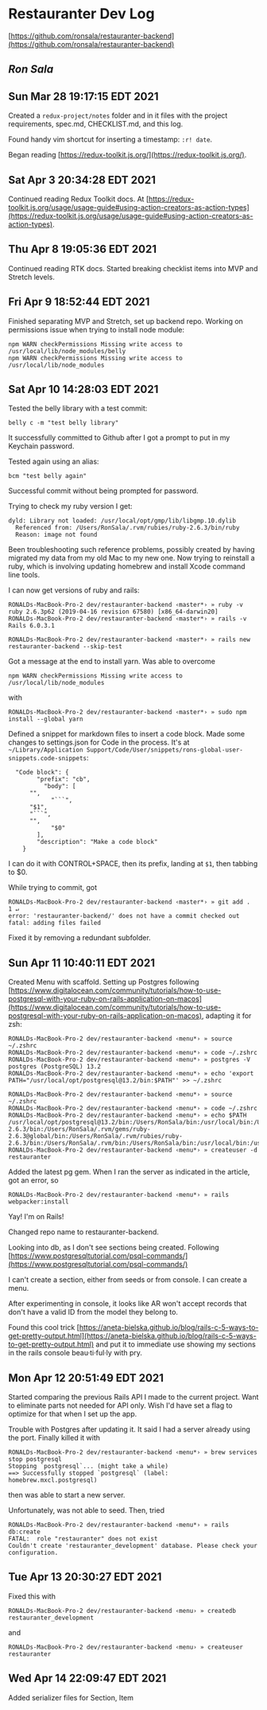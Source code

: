 # Restauranter Dev Log

[https://github.com/ronsala/restauranter-backend](https://github.com/ronsala/restauranter-backend)

## *Ron Sala*

## Sun Mar 28 19:17:15 EDT 2021

Created a `redux-project/notes` folder and in it files with the project requirements, spec.md, CHECKLIST.md, and this log.

Found handy vim shortcut for inserting a timestamp: `:r! date`.

Began reading [https://redux-toolkit.js.org/](https://redux-toolkit.js.org/).

## Sat Apr  3 20:34:28 EDT 2021

Continued reading Redux Toolkit docs. At [https://redux-toolkit.js.org/usage/usage-guide#using-action-creators-as-action-types](https://redux-toolkit.js.org/usage/usage-guide#using-action-creators-as-action-types).

## Thu Apr  8 19:05:36 EDT 2021

Continued reading RTK docs. Started breaking checklist items into MVP and Stretch levels.

## Fri Apr  9 18:52:44 EDT 2021

Finished separating MVP and Stretch, set up backend repo. Working on permissions issue when trying to install node module:

```RONALDs-MacBook-Pro-2 dev/restauranter-backend ‹master*› » npm install --global belly
npm WARN checkPermissions Missing write access to /usr/local/lib/node_modules/belly
npm WARN checkPermissions Missing write access to /usr/local/lib/node_modules
```

## Sat Apr 10 14:28:03 EDT 2021

Tested the belly library with a test commit:

`belly c -m "test belly library"`

It successfully committed to Github after I got a prompt to put in my Keychain password.

Tested again using an alias:

`bcm "test belly again"`

Successful commit without being prompted for password.

Trying to check my ruby version I get:

```RONALDs-MacBook-Pro-2 dev/restauranter-backend ‹master*› » ruby -v                                                                                            134 ↵
dyld: Library not loaded: /usr/local/opt/gmp/lib/libgmp.10.dylib
  Referenced from: /Users/RonSala/.rvm/rubies/ruby-2.6.3/bin/ruby
  Reason: image not found
```

Been troubleshooting such reference problems, possibly created by having migrated my data from my old Mac to my new one. Now trying to reinstall a ruby, which is involving updating homebrew and install Xcode command line tools.

I can now get versions of ruby and rails:

```
RONALDs-MacBook-Pro-2 dev/restauranter-backend ‹master*› » ruby -v 
ruby 2.6.3p62 (2019-04-16 revision 67580) [x86_64-darwin20]
RONALDs-MacBook-Pro-2 dev/restauranter-backend ‹master*› » rails -v
Rails 6.0.3.1
```

```
RONALDs-MacBook-Pro-2 dev/restauranter-backend ‹master*› » rails new restauranter-backend --skip-test
```

Got a message at the end to install yarn. Was able to overcome

```
npm WARN checkPermissions Missing write access to /usr/local/lib/node_modules
```

with

```
RONALDs-MacBook-Pro-2 dev/restauranter-backend ‹master*› » sudo npm install --global yarn
```

Defined a snippet for markdown files to insert a code block. Made some changes to settings.json for Code in the process. It's at `~/Library/Application Support/Code/User/snippets/rons-global-user-snippets.code-snippets`:


```
  "Code block": {
  		"prefix": "cb",
		  "body": [
      "",
			"```",
      "$1",
      "```",
      "",
			"$0"
		],
		"description": "Make a code block"
	}
```

I can do it with CONTROL+SPACE, then its prefix, landing at `$1`, then tabbing to $0.

While trying to commit, got

```
RONALDs-MacBook-Pro-2 dev/restauranter-backend ‹master*› » git add .                                                                                                                       1 ↵
error: 'restauranter-backend/' does not have a commit checked out
fatal: adding files failed
```

Fixed it by removing a redundant subfolder.

## Sun Apr 11 10:40:11 EDT 2021

Created Menu with scaffold. Setting up Postgres following [https://www.digitalocean.com/community/tutorials/how-to-use-postgresql-with-your-ruby-on-rails-application-on-macos](https://www.digitalocean.com/community/tutorials/how-to-use-postgresql-with-your-ruby-on-rails-application-on-macos), adapting it for zsh:

```
RONALDs-MacBook-Pro-2 dev/restauranter-backend ‹menu*› » source ~/.zshrc
RONALDs-MacBook-Pro-2 dev/restauranter-backend ‹menu*› » code ~/.zshrc
RONALDs-MacBook-Pro-2 dev/restauranter-backend ‹menu*› » postgres -V
postgres (PostgreSQL) 13.2
RONALDs-MacBook-Pro-2 dev/restauranter-backend ‹menu*› » echo 'export PATH="/usr/local/opt/postgresql@13.2/bin:$PATH"' >> ~/.zshrc       

RONALDs-MacBook-Pro-2 dev/restauranter-backend ‹menu*› » source ~/.zshrc                                                          
RONALDs-MacBook-Pro-2 dev/restauranter-backend ‹menu*› » code ~/.zshrc                                                            
RONALDs-MacBook-Pro-2 dev/restauranter-backend ‹menu*› » echo $PATH
/usr/local/opt/postgresql@13.2/bin:/Users/RonSala/bin:/usr/local/bin:/Users/RonSala/bin:/usr/local/bin:/Users/RonSala/.rvm/gems/ruby-2.6.3/bin:/Users/RonSala/.rvm/gems/ruby-2.6.3@global/bin:/Users/RonSala/.rvm/rubies/ruby-2.6.3/bin:/Users/RonSala/.rvm/bin:/Users/RonSala/bin:/usr/local/bin:/usr/local/bin:/usr/bin:/bin:/usr/sbin:/sbin:/Library/Apple/usr/bin:/Users/RonSala/.fig/bin:/Users/RonSala/.rvm/bin:/Users/RonSala/.rvm/bin
RONALDs-MacBook-Pro-2 dev/restauranter-backend ‹menu*› » createuser -d restauranter
```

Added the latest pg gem. When I ran the server as indicated in the article, got an error, so

```
RONALDs-MacBook-Pro-2 dev/restauranter-backend ‹menu*› » rails webpacker:install
```

Yay! I'm on Rails!

Changed repo name to restauranter-backend.

Looking into db, as I don't see sections being created. Following [https://www.postgresqltutorial.com/psql-commands/](https://www.postgresqltutorial.com/psql-commands/)

I can't create a section, either from seeds or from console. I can create a menu. 

After experimenting in console, it looks like AR won't accept records that don't have a valid ID from the model they belong to.

Found this cool trick [https://aneta-bielska.github.io/blog/rails-c-5-ways-to-get-pretty-output.html](https://aneta-bielska.github.io/blog/rails-c-5-ways-to-get-pretty-output.html) and put it to immediate use showing my sections in the rails console beau·ti·ful·ly with pry.

## Mon Apr 12 20:51:49 EDT 2021

Started comparing the previous Rails API I made to the current project. Want to eliminate parts not needed for API only. Wish I'd have set a flag to optimize for that when I set up the app.

Trouble with Postgres after updating it. It said I had a server already using the port. Finally killed it with

```
RONALDs-MacBook-Pro-2 dev/restauranter-backend ‹menu*› » brew services stop postgresql
Stopping `postgresql`... (might take a while)
==> Successfully stopped `postgresql` (label: homebrew.mxcl.postgresql)
```

then was able to start a new server.

Unfortunately, was not able to seed. Then, tried

```
RONALDs-MacBook-Pro-2 dev/restauranter-backend ‹menu*› » rails db:create
FATAL:  role "restauranter" does not exist
Couldn't create 'restauranter_development' database. Please check your configuration.
```

## Tue Apr 13 20:30:27 EDT 2021

Fixed this with

```
RONALDs-MacBook-Pro-2 dev/restauranter-backend ‹menu› » createdb restauranter_development
```

and

```
RONALDs-MacBook-Pro-2 dev/restauranter-backend ‹menu› » createuser restauranter
```

## Wed Apr 14 22:09:47 EDT 2021

Added serializer files for Section, Item
